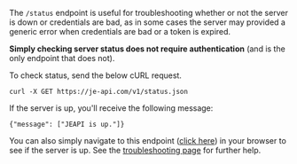 The `/status` endpoint is useful for troubleshooting whether or not the server is down or credentials are bad, as in some cases the server may provided a generic error when credentials are bad or a token is expired.

__Simply checking server status does not require authentication__ (and is the only endpoint that does not).

To check status, send the below cURL request.
```
curl -X GET https://je-api.com/v1/status.json
```
If the server is up, you'll receive the following message:
```
{"message": ["JEAPI is up."]}
```
You can also simply navigate to this endpoint ([click here](https://je-api.com/)) in your browser to see if the server is up.
See the [troubleshooting page](https://github.com/JECO/jeapi-docs/wiki/Troubleshooting) for further help.
